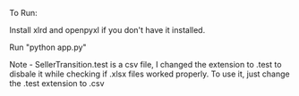 To Run:


Install xlrd and openpyxl if you don't have it installed.


Run "python app.py"



Note - SellerTransition.test is a csv file, I changed the extension to .test to disbale it while checking if .xlsx files worked properly. To use it, just change the .test extension to .csv